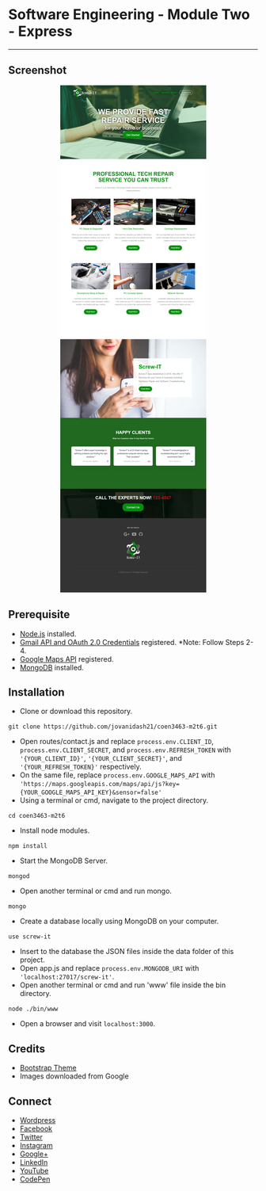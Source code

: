 # Software Engineering - Module Two - Express
---

## Screenshot
<p align="center">
  <img src="https://raw.githubusercontent.com/jovanidash21/coen3463-m2t6/master/screenshot.png">
</p>

## Prerequisite
* [Node.js](https://nodejs.org/en/) installed.
* [Gmail API and OAuth 2.0 Credentials](http://masashi-k.blogspot.com/2013/06/sending-mail-with-gmail-using-xoauth2.html) registered. *Note: Follow Steps 2-4. 
* [Google Maps API](https://console.developers.google.com/flows/enableapi?apiid=maps_backend,geocoding_backend,directions_backend,distance_matrix_backend,elevation_backend,places_backend&reusekey=true) registered.
* [MongoDB](https://www.mongodb.com/) installed.

## Installation
* Clone or download this repository.
```
git clone https://github.com/jovanidash21/coen3463-m2t6.git
```
* Open routes/contact.js and replace ```process.env.CLIENT_ID```, ```process.env.CLIENT_SECRET```, and ```process.env.REFRESH_TOKEN``` with ```'{YOUR_CLIENT_ID}'```, ```'{YOUR_CLIENT_SECRET}'```, and ```'{YOUR_REFRESH_TOKEN}'``` respectively.
* On the same file, replace ```process.env.GOOGLE_MAPS_API``` with ```'https://maps.googleapis.com/maps/api/js?key={YOUR_GOOGLE_MAPS_API_KEY}&sensor=false'```
* Using a terminal or cmd, navigate to the project directory.
```
cd coen3463-m2t6
```
* Install node modules.
```
npm install
```
* Start the MongoDB Server.
```
mongod
``` 
* Open another terminal or cmd and run mongo.
```
mongo
``` 
* Create a database locally using MongoDB on your computer.
```
use screw-it
``` 
* Insert to the database the JSON files inside the data folder of this project.
* Open app.js and replace ```process.env.MONGODB_URI``` with ```'localhost:27017/screw-it'```.
* Open another terminal or cmd and run 'www' file inside the bin directory.
```
node ./bin/www
```
* Open a browser and visit ```localhost:3000```.

## Credits
- [Bootstrap Theme](https://freehtml5.co/preview/?item=bold-free-website-template-using-bootstrap)
- Images downloaded from Google

## Connect
- [Wordpress](https://jovaniwarguez.wordpress.com/)
- [Facebook](https://facebook.com/jovani.cadornawarguez)
- [Twitter](https://twitter.com/jovanidash21)
- [Instagram](https://www.instagram.com/jovanidash21/)
- [Google+](https://plus.google.com/u/0/104385173780051504413)
- [LinkedIn](https://www.linkedin.com/in/jovani-warguez-827a8a11b?trk=nav_responsive_tab_profile_pic)
- [YouTube](https://www.youtube.com/channel/UCNiVxhbJ6Ku9keIjkQX3RRQ)
- [CodePen](http://codepen.io/jovanidash21/)
